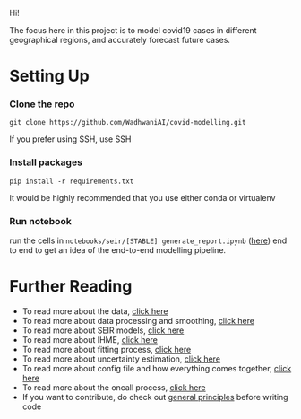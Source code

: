 Hi!

The focus here in this project is to model covid19 cases in different geographical regions, and accurately forecast future cases.

# Setting Up

### Clone the repo

`git clone https://github.com/WadhwaniAI/covid-modelling.git`

If you prefer using SSH, use SSH

### Install packages

`pip install -r requirements.txt`

It would be highly recommended that you use either conda or virtualenv

### Run notebook

run the cells in `notebooks/seir/[STABLE] generate_report.ipynb` ([here](notebooks/seir/)) end to end to get an idea of the end-to-end modelling pipeline.

# Further Reading

- To read more about the data, [click here](docs/data.md)
- To read more about data processing and smoothing, [click here](docs/smoothing.md)
- To read more about SEIR models, [click here](docs/seir.md)
- To read more about IHME, [click here](docs/ihme.md)
- To read more about fitting process, [click here](docs/fitting.md)
- To read more about uncertainty estimation, [click here](docs/uncertainty.md)
- To read more about config file and how everything comes together, [click here](docs/config.md)
- To read more about the oncall process, [click here](docs/oncall.md)
- If you want to contribute, do check out [general principles](docs/general_principles.md) before writing code